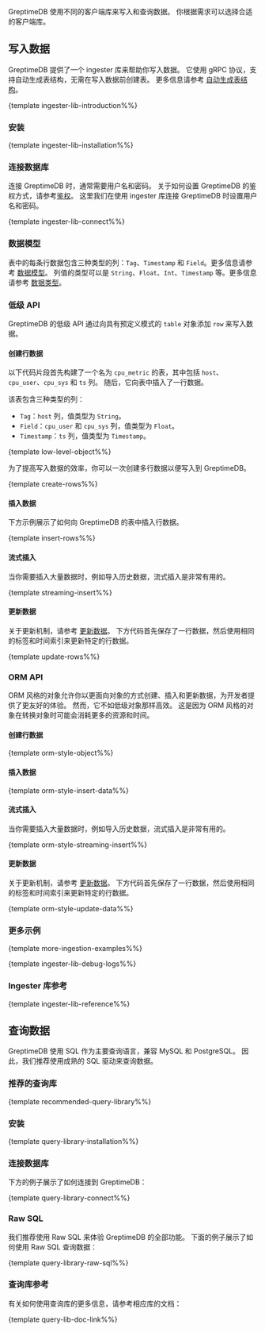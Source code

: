 
GreptimeDB 使用不同的客户端库来写入和查询数据。
你根据需求可以选择合适的客户端库。

## 写入数据

GreptimeDB 提供了一个 ingester 库来帮助你写入数据。
它使用 gRPC 协议，支持自动生成表结构，无需在写入数据前创建表。
更多信息请参考 [自动生成表结构](/user-guide/write-data/overview.md#自动生成表结构)。

{template ingester-lib-introduction%%}

### 安装

{template ingester-lib-installation%%}

### 连接数据库

连接 GreptimeDB 时，通常需要用户名和密码。
关于如何设置 GreptimeDB 的鉴权方式，请参考[鉴权](/user-guide/clients/authentication.md)。
这里我们在使用 ingester 库连接 GreptimeDB 时设置用户名和密码。

{template ingester-lib-connect%%}

### 数据模型

表中的每条行数据包含三种类型的列：`Tag`、`Timestamp` 和 `Field`。更多信息请参考 [数据模型](/user-guide/concepts/data-model.md)。
列值的类型可以是 `String`、`Float`、`Int`、`Timestamp` 等。更多信息请参考 [数据类型](/reference/sql/data-types.md)。

### 低级 API

GreptimeDB 的低级 API 通过向具有预定义模式的 `table` 对象添加 `row` 来写入数据。

#### 创建行数据

以下代码片段首先构建了一个名为 `cpu_metric` 的表，其中包括 `host`、`cpu_user`、`cpu_sys` 和 `ts` 列。
随后，它向表中插入了一行数据。

该表包含三种类型的列：

- `Tag`：`host` 列，值类型为 `String`。
- `Field`：`cpu_user` 和 `cpu_sys` 列，值类型为 `Float`。
- `Timestamp`：`ts` 列，值类型为 `Timestamp`。

{template low-level-object%%}

为了提高写入数据的效率，你可以一次创建多行数据以便写入到 GreptimeDB。

{template create-rows%%}

#### 插入数据

下方示例展示了如何向 GreptimeDB 的表中插入行数据。

{template insert-rows%%}

#### 流式插入

当你需要插入大量数据时，例如导入历史数据，流式插入是非常有用的。

{template streaming-insert%%}

#### 更新数据

关于更新机制，请参考 [更新数据](/user-guide/write-data/overview.md#更新数据)。
下方代码首先保存了一行数据，然后使用相同的标签和时间索引来更新特定的行数据。

{template update-rows%%}

<!-- TODO ### Delete Metrics -->

### ORM API

ORM 风格的对象允许你以更面向对象的方式创建、插入和更新数据，为开发者提供了更友好的体验。
然而，它不如低级对象那样高效。
这是因为 ORM 风格的对象在转换对象时可能会消耗更多的资源和时间。

#### 创建行数据

{template orm-style-object%%}

#### 插入数据

{template orm-style-insert-data%%}

#### 流式插入

当你需要插入大量数据时，例如导入历史数据，流式插入是非常有用的。

{template orm-style-streaming-insert%%}

#### 更新数据

关于更新机制，请参考 [更新数据](/user-guide/write-data/overview.md#更新数据)。
下方代码首先保存了一行数据，然后使用相同的标签和时间索引来更新特定的行数据。

{template orm-style-update-data%%}

### 更多示例

{template more-ingestion-examples%%}

{template ingester-lib-debug-logs%%}

### Ingester 库参考

{template ingester-lib-reference%%}

## 查询数据

GreptimeDB 使用 SQL 作为主要查询语言，兼容 MySQL 和 PostgreSQL。
因此，我们推荐使用成熟的 SQL 驱动来查询数据。

### 推荐的查询库

{template recommended-query-library%%}

### 安装

{template query-library-installation%%}

### 连接数据库

下方的例子展示了如何连接到 GreptimeDB：

{template query-library-connect%%}

### Raw SQL

我们推荐使用 Raw SQL 来体验 GreptimeDB 的全部功能。
下面的例子展示了如何使用 Raw SQL 查询数据：

{template query-library-raw-sql%%}

### 查询库参考

有关如何使用查询库的更多信息，请参考相应库的文档：

{template query-lib-doc-link%%}
